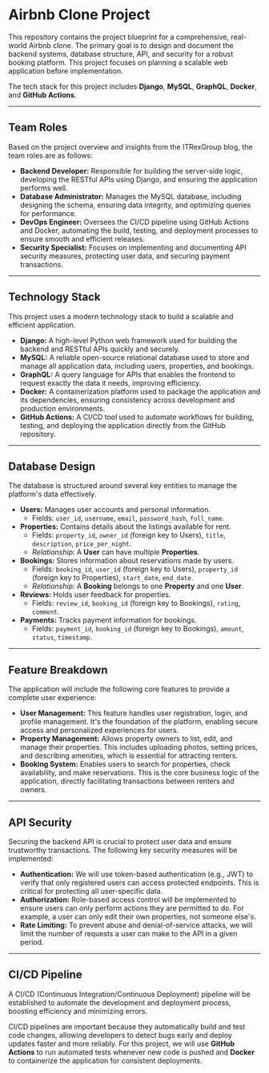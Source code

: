 # Airbnb Clone Project

This repository contains the project blueprint for a comprehensive, real-world Airbnb clone. The primary goal is to design and document the backend systems, database structure, API, and security for a robust booking platform. This project focuses on planning a scalable web application before implementation.

The tech stack for this project includes **Django**, **MySQL**, **GraphQL**, **Docker**, and **GitHub Actions**.

---

## Team Roles

Based on the project overview and insights from the ITRexGroup blog, the team roles are as follows:

* **Backend Developer:** Responsible for building the server-side logic, developing the RESTful APIs using Django, and ensuring the application performs well.
* **Database Administrator:** Manages the MySQL database, including designing the schema, ensuring data integrity, and optimizing queries for performance.
* **DevOps Engineer:** Oversees the CI/CD pipeline using GitHub Actions and Docker, automating the build, testing, and deployment processes to ensure smooth and efficient releases.
* **Security Specialist:** Focuses on implementing and documenting API security measures, protecting user data, and securing payment transactions.

---

## Technology Stack

This project uses a modern technology stack to build a scalable and efficient application.

* **Django:** A high-level Python web framework used for building the backend and RESTful APIs quickly and securely.
* **MySQL:** A reliable open-source relational database used to store and manage all application data, including users, properties, and bookings.
* **GraphQL:** A query language for APIs that enables the frontend to request exactly the data it needs, improving efficiency.
* **Docker:** A containerization platform used to package the application and its dependencies, ensuring consistency across development and production environments.
* **GitHub Actions:** A CI/CD tool used to automate workflows for building, testing, and deploying the application directly from the GitHub repository.

---

## Database Design

The database is structured around several key entities to manage the platform's data effectively.

* **Users:** Manages user accounts and personal information.
    * Fields: `user_id`, `username`, `email`, `password_hash`, `full_name`.
* **Properties:** Contains details about the listings available for rent.
    * Fields: `property_id`, `owner_id` (foreign key to Users), `title`, `description`, `price_per_night`.
    * *Relationship:* A **User** can have multiple **Properties**.
* **Bookings:** Stores information about reservations made by users.
    * Fields: `booking_id`, `user_id` (foreign key to Users), `property_id` (foreign key to Properties), `start_date`, `end_date`.
    * *Relationship:* A **Booking** belongs to one **Property** and one **User**.
* **Reviews:** Holds user feedback for properties.
    * Fields: `review_id`, `booking_id` (foreign key to Bookings), `rating`, `comment`.
* **Payments:** Tracks payment information for bookings.
    * Fields: `payment_id`, `booking_id` (foreign key to Bookings), `amount`, `status`, `timestamp`.

---

## Feature Breakdown

The application will include the following core features to provide a complete user experience:

* **User Management:** This feature handles user registration, login, and profile management. It's the foundation of the platform, enabling secure access and personalized experiences for users.
* **Property Management:** Allows property owners to list, edit, and manage their properties. This includes uploading photos, setting prices, and describing amenities, which is essential for attracting renters.
* **Booking System:** Enables users to search for properties, check availability, and make reservations. This is the core business logic of the application, directly facilitating transactions between renters and owners.

---

## API Security

Securing the backend API is crucial to protect user data and ensure trustworthy transactions. The following key security measures will be implemented:

* **Authentication:** We will use token-based authentication (e.g., JWT) to verify that only registered users can access protected endpoints. This is critical for protecting all user-specific data.
* **Authorization:** Role-based access control will be implemented to ensure users can only perform actions they are permitted to do. For example, a user can only edit their own properties, not someone else's.
* **Rate Limiting:** To prevent abuse and denial-of-service attacks, we will limit the number of requests a user can make to the API in a given period.

---

## CI/CD Pipeline

A CI/CD (Continuous Integration/Continuous Deployment) pipeline will be established to automate the development and deployment process, boosting efficiency and minimizing errors.

CI/CD pipelines are important because they automatically build and test code changes, allowing developers to detect bugs early and deploy updates faster and more reliably. For this project, we will use **GitHub Actions** to run automated tests whenever new code is pushed and **Docker** to containerize the application for consistent deployments.
